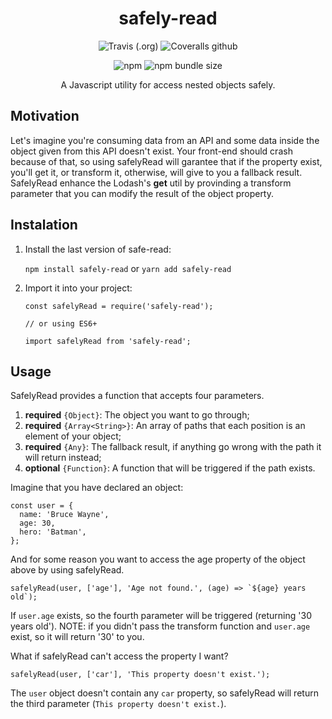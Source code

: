 <div align="center">

# safely-read	

![Travis (.org)](https://img.shields.io/travis/fabmont/safelyRead?style=flat-square)
![Coveralls github](https://img.shields.io/coveralls/github/fabmont/safelyRead?style=flat-square)

![npm](https://img.shields.io/npm/dm/safely-read?style=flat-square)
![npm bundle size](https://img.shields.io/bundlephobia/min/safely-read?style=flat-square)

A Javascript utility for access nested objects safely.

</div>




## Motivation
Let's imagine you're consuming data from an API and some data inside the object given from this API doesn't exist. Your front-end should crash because of that, so using safelyRead will garantee that if the property exist, you'll get it, or transform it, otherwise, will give to you a fallback result.
SafelyRead enhance the Lodash's **get** util by provinding a transform parameter that you can modify the result of the object property.

## Instalation

1. Install the last version of safe-read:

   `npm install safely-read` or `yarn add safely-read`

2. Import it into your project:

   `const safelyRead = require('safely-read');`
   
   `// or using ES6+`
   
   `import safelyRead from 'safely-read';`

## Usage
SafelyRead provides a function that accepts four parameters.
1. **required** `{Object}`: The object you want to go through;
2. **required** `{Array<String>}`: An array of paths that each position is an element of your object;
3. **required**  `{Any}`: The fallback result, if anything go wrong with the path it will return instead;
4. **optional** `{Function}`: A function that will be triggered if the path exists.

Imagine that you have declared an object:

    const user = {
	  name: 'Bruce Wayne',
	  age: 30,
	  hero: 'Batman',
	};

And for some reason you want to access the age property of the object above by using safelyRead.

    safelyRead(user, ['age'], 'Age not found.', (age) => `${age} years old`);

If  `user.age` exists, so the fourth parameter will be triggered (returning '30 years old').
NOTE: if you didn't pass the transform function and `user.age` exist, so it will return '30' to you.

What if safelyRead can't access the property I want?

    safelyRead(user, ['car'], 'This property doesn't exist.');
  
  The `user` object doesn't contain any `car` property, so safelyRead will return the third parameter (`This property doesn't exist.`).
